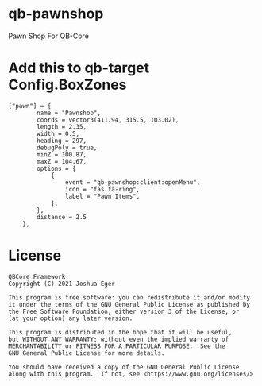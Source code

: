 # qb-pawnshop
Pawn Shop For QB-Core

# Add this to qb-target Config.BoxZones
```
["pawn"] = {
        name = "Pawnshop",
        coords = vector3(411.94, 315.5, 103.02),
        length = 2.35,
        width = 0.5,
        heading = 297,
        debugPoly = true,
        minZ = 100.87,
        maxZ = 104.67,
        options = {
            {
                event = "qb-pawnshop:client:openMenu",
                icon = "fas fa-ring",
                label = "Pawn Items",
            },
        },
        distance = 2.5
    },
```

# License

    QBCore Framework
    Copyright (C) 2021 Joshua Eger

    This program is free software: you can redistribute it and/or modify
    it under the terms of the GNU General Public License as published by
    the Free Software Foundation, either version 3 of the License, or
    (at your option) any later version.

    This program is distributed in the hope that it will be useful,
    but WITHOUT ANY WARRANTY; without even the implied warranty of
    MERCHANTABILITY or FITNESS FOR A PARTICULAR PURPOSE.  See the
    GNU General Public License for more details.

    You should have received a copy of the GNU General Public License
    along with this program.  If not, see <https://www.gnu.org/licenses/>
